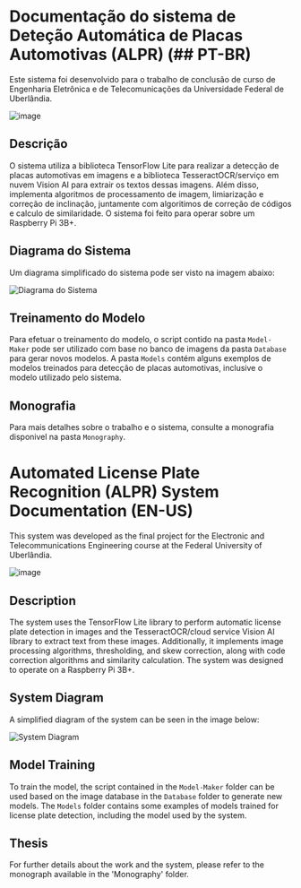 # Documentação do sistema de Deteção Automática de Placas Automotivas (ALPR) (## PT-BR)
Este sistema foi desenvolvido para o trabalho de conclusão de curso de Engenharia Eletrônica e de Telecomunicações da Universidade Federal de Uberlândia.

![image](https://github.com/hiagohsantos/ALPR/assets/98746083/975d5197-7e46-441d-b6e4-dc3361ca2410)

## Descrição

O sistema utiliza a biblioteca TensorFlow Lite para realizar a detecção de placas automotivas em imagens e a biblioteca TesseractOCR/serviço em nuvem Vision AI para extrair os textos dessas imagens. Além disso, implementa algoritmos de processamento de imagem, limiarização e correção de inclinação, juntamente com algoritimos de correção de códigos e calculo de similaridade. O sistema foi feito para operar sobre um Raspberry Pi 3B+.

## Diagrama do Sistema

Um diagrama simplificado do sistema pode ser visto na imagem abaixo:

![Diagrama do Sistema](https://github.com/hiagohsantos/ALPR/assets/98746083/f8004874-d71d-4619-ac37-4ba9a8c88082)

## Treinamento do Modelo

Para efetuar o treinamento do modelo, o script contido na pasta `Model-Maker` pode ser utilizado com base no banco de imagens da pasta `Database` para gerar novos modelos. A pasta `Models` contém alguns exemplos de modelos treinados para detecção de placas automotivas, inclusive o modelo utilizado pelo sistema.

## Monografia

Para mais detalhes sobre o trabalho e o sistema, consulte a monografia disponivel na pasta `Monography`.

# Automated License Plate Recognition (ALPR) System Documentation (EN-US)

This system was developed as the final project for the Electronic and Telecommunications Engineering course at the Federal University of Uberlândia.

![image](https://github.com/hiagohsantos/ALPR/assets/98746083/ac3ee790-0f4f-408f-b828-2fa520f95bde)

## Description

The system uses the TensorFlow Lite library to perform automatic license plate detection in images and the TesseractOCR/cloud service Vision AI library to extract text from these images. Additionally, it implements image processing algorithms, thresholding, and skew correction, along with code correction algorithms and similarity calculation. The system was designed to operate on a Raspberry Pi 3B+.

## System Diagram

A simplified diagram of the system can be seen in the image below:

![System Diagram](https://github.com/hiagohsantos/ALPR/assets/98746083/f8004874-d71d-4619-ac37-4ba9a8c88082)

## Model Training

To train the model, the script contained in the `Model-Maker` folder can be used based on the image database in the `Database` folder to generate new models. The `Models` folder contains some examples of models trained for license plate detection, including the model used by the system.

## Thesis

For further details about the work and the system, please refer to the monograph available in the 'Monography' folder.
